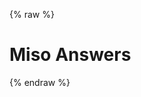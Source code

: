 ---
---

<script>
  window.apiKey = '{{ DEFAULT_ASK_API_KEY }}';
</script>
{% raw %}
<h1 class="hero-title">Miso Answers</h1>
<div id="miso-ask-combo" class="miso-ask-combo"></div>
<script>
const misocmd = window.misocmd || (window.misocmd = []);
misocmd.push(async () => {
  // setup client
  const MisoClient = window.MisoClient;
  const client = new MisoClient(window.DEFAULT_ASK_API_KEY);
  const rootWorkflow = client.ui.ask;
  const context = client.ui.asks;
  // render DOM and get elements
  await client.ui.ready;
  const { templates, wireFollowUps, wireRelatedResources } = MisoClient.ui.defaults.ask;
  const rootElement = document.querySelector('#miso-ask-combo');
  rootElement.innerHTML = templates.root();
  // setup workflows
  wireFollowUps(client, rootElement.querySelector(`.miso-ask-combo__follow-ups`));
  wireRelatedResources(client, rootElement.querySelector(`.miso-ask-combo__related-resources`));
  // layouts
  context.useLayouts({
    feedback: {
      templates: {
        text: (layout, value) => value === 'helpful' ? 'Hilfreich' : 'Nicht hilfreich',
      },
    },
  });
  // start query if specified in URL
  rootWorkflow.autoQuery();
});
</script>
{% endraw %}
